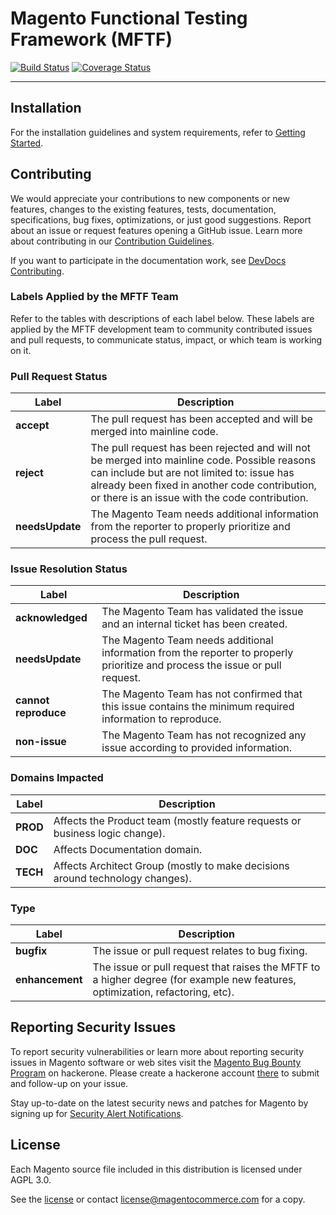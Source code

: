 # Magento Functional Testing Framework (MFTF)


[![Build Status](https://travis-ci.org/magento/magento2-functional-testing-framework.svg?branch=develop)](https://travis-ci.org/magento/magento2-functional-testing-framework) [![Coverage Status](https://coveralls.io/repos/github/magento/magento2-functional-testing-framework/badge.svg?branch=develop)](https://coveralls.io/github/magento/magento2-functional-testing-framework)

----


## Installation

For the installation guidelines and system requirements, refer to [Getting Started][].

## Contributing

We would appreciate your contributions to new components or new features, changes to the existing features, tests, documentation, specifications, bug fixes, optimizations, or just good suggestions.
Report about an issue or request features opening a GitHub issue.
Learn more about contributing in our [Contribution Guidelines][].

If you want to participate in the documentation work, see [DevDocs Contributing][].

### Labels Applied by the MFTF Team

Refer to the tables with descriptions of each label below.
These labels are applied by the MFTF development team to community contributed issues and pull requests, to communicate status, impact, or which team is working on it.

### Pull Request Status

| Label           | Description                                                                                                                                                                                                                                    |
| --------------- | ---------------------------------------------------------------------------------------------------------------------------------------------------------------------------------------------------------------------------------------------- |
| **accept**      | The pull request has been accepted and will be merged into mainline code.                                                                                                                                                                      |
| **reject**      | The pull request has been rejected and will not be merged into mainline code. Possible reasons can include but are not limited to: issue has already been fixed in another code contribution, or there is an issue with the code contribution. |
| **needsUpdate** | The Magento Team needs additional information from the reporter to properly prioritize and process the pull request.                                                                                                                           |

### Issue Resolution Status

| Label                | Description                                                                                                                   |
| -------------------- | ----------------------------------------------------------------------------------------------------------------------------- |
| **acknowledged**     | The Magento Team has validated the issue and an internal ticket has been created.                                             |
| **needsUpdate**      | The Magento Team needs additional information from the reporter to properly prioritize and process the issue or pull request. |
| **cannot reproduce** | The Magento Team has not confirmed that this issue contains the minimum required information to reproduce.                    |
| **non-issue**        | The Magento Team has not recognized any issue according to provided information.                                              |

### Domains Impacted

| Label    | Description                                                                   |
| -------- | ----------------------------------------------------------------------------- |
| **PROD** | Affects the Product team (mostly feature requests or business logic change).  |
| **DOC**  | Affects Documentation domain.                                                 |
| **TECH** | Affects Architect Group (mostly to make decisions around technology changes). |

### Type

| Label           | Description                                                                                                                   |
| --------------- | ----------------------------------------------------------------------------------------------------------------------------- |
| **bugfix**      | The issue or pull request relates to bug fixing.                                                                              |
| **enhancement** | The issue or pull request that raises the MFTF to a higher degree (for example new features, optimization, refactoring, etc). |

## Reporting Security Issues

To report security vulnerabilities or learn more about reporting security issues in Magento software or web sites visit the [Magento Bug Bounty Program](https://hackerone.com/magento) on hackerone. 
Please create a hackerone account [there](https://hackerone.com/magento) to submit and follow-up on your issue.

Stay up-to-date on the latest security news and patches for Magento by signing up for [Security Alert Notifications][].

## License

Each Magento source file included in this distribution is licensed under AGPL 3.0.

See the [license][] or contact [license@magentocommerce.com][] for a copy.

<!-- Link Definitions -->
[Getting Started]: docs/getting-started.md
[Contribution Guidelines]: .github/CONTRIBUTING.md
[DevDocs Contributing]: https://github.com/magento/devdocs/blob/master/.github/CONTRIBUTING.md
[Security Alert Notifications]: https://magento.com/security/sign-up
[license]: LICENSE_AGPL3.txt
[license@magentocommerce.com]: mailto:license@magentocommerce.com
